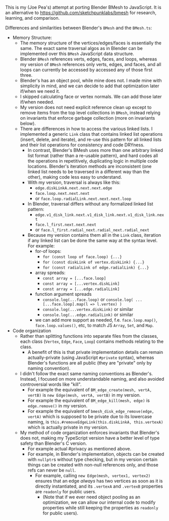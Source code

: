 This is my (Joe Pea's) attempt at porting Blender BMesh to JavaScript. It is an
alternative to https://github.com/sketchpunklabs/bmesh for research, learning,
and comparison.

Differences and similarities between Blender's `BMesh` and the `BMesh.ts`:

- Memory Structure:
  - The memory structure of the vertices/edges/faces is essentially the same.
    The exact same traversal algos as in Blender can be implemented over this
    `BMesh` JavaScript data structure.
  - Blender `BMesh` references verts, edges, faces, and loops, whereas my
    version of `BMesh` references only verts, edges, and faces, and all loops can
    currently be accessed by accessed any of those first three.
  - Blender's has an object pool, while mine does not. I made mine with
    simplicity in mind, and we can decide to add that optimization later if/when
    we need it.
  - I skipped calculating face or vertex normals. We can add those later if/when
    needed.
  - My version does not need explicit reference clean up except to remove items
    from the top level collections in `BMesh`, instead relying on invariants that
    enforce garbage collection (more on invariants below).
  - There are differences in how to access the various linked lists. I
    implemented a generic `Link` class that contains linked list operations
    (insert, delete, and iterate), and re-use this pattern for all linked lists
    and their list operations for consistency and code DRYness.
    - In contrast, Blender's BMesh uses more than one arbitrary linked list
      format (rather than a re-usable pattern), and hard codes all the operations
      in repetitively, duplicating logic in multiple code locations. Blender's
      iteration methods are inconsistent (one linked list needs to be traversed in
      a different way than the other), making code less easy to understand.
    - With my version, traversal is always like this:
      - `edge.diskLinkA.next.next.next.edge`
      - `face.loop.next.next.next`
      - or `face.loop.radialLink.next.next.next.loop`
    - In Blender, traversal differs without any formalized linked list pattern:
      - `edge.v1_disk_link.next.v1_disk_link.next.v1_disk_link.next`
      - `face.l_first.next.next.next`
      - or `face.l_first.radial_next.radial_next.radial_next`
    - Because my version contains them all in the `Link` class, iteration if any linked list can be done the same way at the syntax level. For example:
      - for-of loops:
        - `for (const loop of face.loop) {...}`
        - `for (const diskLink of vertex.diskLink) {...}`
        - `for (const radialLink of edge.radialLink) {...}`
      - array spreads:
        - `const array = [...face.loop]`
        - `const array = [...vertex.diskLink]`
        - `const array = [...edge.radialLink]`
      - function argument spreads
        - `console.log(...face.loop)` or `console.log( ...[...face.loop].map(l => l.vertex) )`
        - `console.log(...vertex.diskLink)` or similar
        - `console.log(...edge.radialLink)` or similar
      - we can add more support as needed, f.e. `face.loop.map()`,
        `face.loop.values()`, etc, to match JS `Array`, `Set`, and `Map`.
- Code organization
  - Rather than splitting functions into separate files from the classes, each
    class (`Vertex`, `Edge`, `Face`, `Loop`) contains methods relating to the
    class.
    - A benefit of this is that private implementation details can remain
      actually-private (using JavaScript `#private` syntax), whereas Blender's
      functions are all public (they are "private" only by naming convention).
  - I didn't follow the exact same naming conventions as Blender's. Instead, I
    focused on more understandable naming, and also avoided controversial words
    like "kill".
    - For example the equivalent of `BM_edge_create(mesh, vertA, vertB)` is `new Edge(mesh, vertA, vertB)` in my version.
    - For example the equivalent of `BM_edge_kill(mesh, edge)` is
      `edge.remove()` in my version.
    - For example the equivalent of `bmesh_disk_edge_remove(edge, vertA)` which
      is supposed to be private due to its lowercase naming, is
      `this.#removeEdgeLink(this.diskLinkA, this.vertexA)` which is actually
      private in my version.
  - My method of code organization enforces invariants that Blender's does not,
    making my TypeScript version have a better level of type safety than
    Blender's C version.
    - For example actual #privacy as mentioned above.
    - For example, in Blender's implementation, objects can be created with
      `nullptr`s without type checking, but in my version certain things can be
      created with non-null references only, and those refs can never be `null`.
      - For example, calling `new Edge(mesh, vertex1, vertex2)` ensures that an
        edge _always_ has two vertices as soon as it is directly instantiated, and
        its `.vertexA` and `.vertexB` properties are `readonly` for public users.
        - (Note that if we ever need object pooling as an optimization, we can
          allow our internal code to modify properties while still keeping the
          properties as `readonly` for public users).
